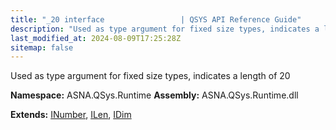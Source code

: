 ```yaml
---
title: "_20 interface                 | QSYS API Reference Guide"
description: "Used as type argument for fixed size types, indicates a length of 20  "
last_modified_at: 2024-08-09T17:25:28Z
sitemap: false
---
```


Used as type argument for fixed size types, indicates a length of 20 

**Namespace:** ASNA.QSys.Runtime
**Assembly:** ASNA.QSys.Runtime.dll

**Extends:** [INumber](/reference/runtime/qsys-runtime/i-number.html), [ILen](/reference/runtime/qsys-runtime/i-len.html), [IDim](/reference/runtime/qsys-runtime/i-dim.html)
<br>
<br>
